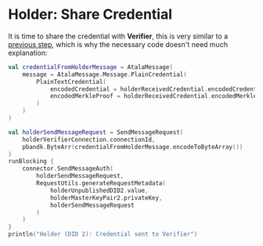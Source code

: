 # Holder: Share Credential

It is time to share the credential with **Verifier**, this is very similar to a [previous step](/docs/integration-tutorial/issuer-share-credential), which is why the necessary code doesn't need much explanation:

```kotlin
val credentialFromHolderMessage = AtalaMessage(
    message = AtalaMessage.Message.PlainCredential(
        PlainTextCredential(
            encodedCredential = holderReceivedCredential.encodedCredential,
            encodedMerkleProof = holderReceivedCredential.encodedMerkleProof
        )
    )
)

val holderSendMessageRequest = SendMessageRequest(
    holderVerifierConnection.connectionId,
    pbandk.ByteArr(credentialFromHolderMessage.encodeToByteArray())
)
runBlocking {
    connector.SendMessageAuth(
        holderSendMessageRequest,
        RequestUtils.generateRequestMetadata(
            holderUnpublishedDID2.value,
            holderMasterKeyPair2.privateKey,
            holderSendMessageRequest
        )
    )
}
println("Holder (DID 2): Credential sent to Verifier")
```
